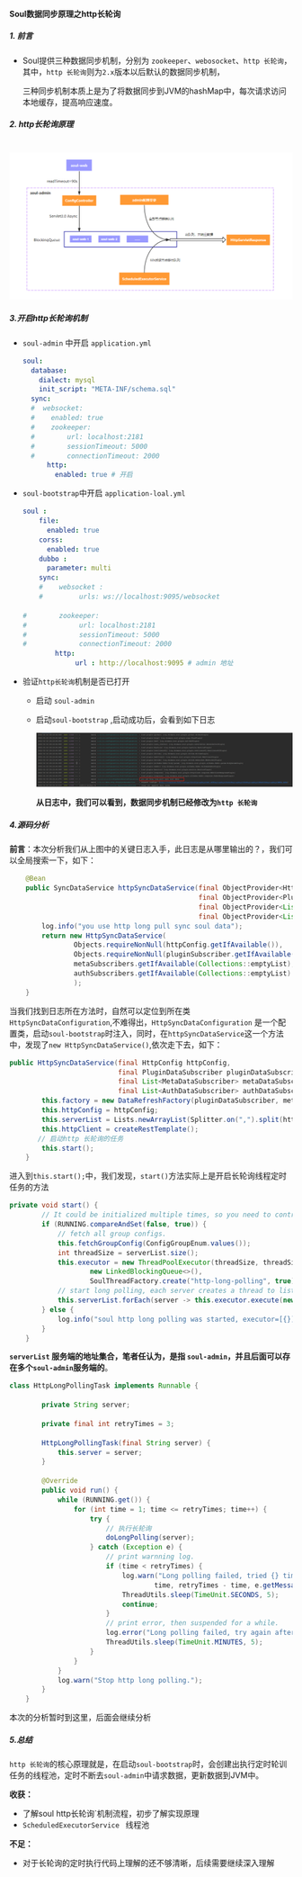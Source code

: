 
#### Soul数据同步原理之http长轮询

##### 1. 前言

* Soul提供三种数据同步机制，分别为 `zookeeper`、`webosocket`、`http 长轮询`，其中，`http 长轮询`则为`2.x`版本以后默认的数据同步机制，

  三种同步机制本质上是为了将数据同步到JVM的hashMap中，每次请求访问本地缓存，提高响应速度。

##### 2. http长轮询原理

​	![http长轮询](pictures/http-long-polling.png)

##### 3.开启http长轮询机制

* `soul-admin` 中开启 `application.yml`

  ```yml
  soul:
    database:
      dialect: mysql
      init_script: "META-INF/schema.sql"
    sync:
    #  websocket:
    #    enabled: true
    #    zookeeper:
    #        url: localhost:2181
    #        sessionTimeout: 5000
    #        connectionTimeout: 2000
        http:
          enabled: true # 开启
  ```

* `soul-bootstrap`中开启 `application-loal.yml`

  ```yaml
  soul :
      file:
        enabled: true
      corss:
        enabled: true
      dubbo :
        parameter: multi
      sync:
      #    websocket :
      #         urls: ws://localhost:9095/websocket
  
  #        zookeeper:
  #             url: localhost:2181
  #             sessionTimeout: 5000
  #             connectionTimeout: 2000
          http:
               url : http://localhost:9095 # admin 地址
  ```

* 验证`http长轮询`机制是否已打开

  * 启动 `soul-admin`

  * 启动`soul-bootstrap` ,启动成功后，会看到如下日志

    ![image-20210118232004640](pictures/image-20210118232004640.png)

    **从日志中，我们可以看到，数据同步机制已经修改为`http 长轮询`**

##### 4.源码分析

​	**前言**：本次分析我们从上图中的关键日志入手，此日志是从哪里输出的？，我们可以全局搜索一下，如下：

````java
	@Bean
    public SyncDataService httpSyncDataService(final ObjectProvider<HttpConfig> httpConfig, 
                                               final ObjectProvider<PluginDataSubscriber> pluginSubscriber,
                                           	   final ObjectProvider<List<MetaDataSubscriber>> metaSubscribers, 
                                               final ObjectProvider<List<AuthDataSubscriber>> authSubscribers) {
        log.info("you use http long pull sync soul data");
        return new HttpSyncDataService(
            	Objects.requireNonNull(httpConfig.getIfAvailable()), 
            	Objects.requireNonNull(pluginSubscriber.getIfAvailable()),
                metaSubscribers.getIfAvailable(Collections::emptyList), 
            	authSubscribers.getIfAvailable(Collections::emptyList)
        		);
    }
````

当我们找到日志所在方法时，自然可以定位到所在类`HttpSyncDataConfiguration`,不难得出，`HttpSyncDataConfiguration` 是一个配置类，启动`soul-bootstrap`时注入，同时，在`httpSyncDataService`这一个方法中，发现了`new HttpSyncDataService()`,依次走下去，如下：

```java
public HttpSyncDataService(final HttpConfig httpConfig, 
						   final PluginDataSubscriber pluginDataSubscriber,
                           final List<MetaDataSubscriber> metaDataSubscribers, 
                           final List<AuthDataSubscriber> authDataSubscribers) {
        this.factory = new DataRefreshFactory(pluginDataSubscriber, metaDataSubscribers, authDataSubscribers);
        this.httpConfig = httpConfig;
        this.serverList = Lists.newArrayList(Splitter.on(",").split(httpConfig.getUrl()));
        this.httpClient = createRestTemplate();
       // 启动http 长轮询的任务
        this.start(); 
    }
```

进入到`this.start();`中，我们发现，`start()`方法实际上是开启长轮询线程定时任务的方法

```java
private void start() {
        // It could be initialized multiple times, so you need to control that.
        if (RUNNING.compareAndSet(false, true)) {
            // fetch all group configs.
            this.fetchGroupConfig(ConfigGroupEnum.values());
            int threadSize = serverList.size();
            this.executor = new ThreadPoolExecutor(threadSize, threadSize, 60L, TimeUnit.SECONDS,
                    new LinkedBlockingQueue<>(),
                    SoulThreadFactory.create("http-long-polling", true));
            // start long polling, each server creates a thread to listen for changes.
            this.serverList.forEach(server -> this.executor.execute(new HttpLongPollingTask(server)));
        } else {
            log.info("soul http long polling was started, executor=[{}]", executor);
        }
    }
```

**`serverList` 服务端的地址集合，笔者任认为，是指 `soul-admin`，并且后面可以存在多个`soul-admin`服务端的**。

````java
class HttpLongPollingTask implements Runnable {

        private String server;

        private final int retryTimes = 3;

        HttpLongPollingTask(final String server) {
            this.server = server;
        }

        @Override
        public void run() {
            while (RUNNING.get()) {
                for (int time = 1; time <= retryTimes; time++) {
                    try {
                        // 执行长轮询
                        doLongPolling(server);
                    } catch (Exception e) {
                        // print warnning log.
                        if (time < retryTimes) {
                            log.warn("Long polling failed, tried {} times, {} times left, will be suspended for a while! {}",
                                    time, retryTimes - time, e.getMessage());
                            ThreadUtils.sleep(TimeUnit.SECONDS, 5);
                            continue;
                        }
                        // print error, then suspended for a while.
                        log.error("Long polling failed, try again after 5 minutes!", e);
                        ThreadUtils.sleep(TimeUnit.MINUTES, 5);
                    }
                }
            }
            log.warn("Stop http long polling.");
        }
    }
````

本次的分析暂时到这里，后面会继续分析

##### 5.总结

​	`http 长轮询`的核心原理就是，在启动`soul-bootstrap`时，会创建出执行定时轮训任务的线程池，定时不断去`soul-admin`中请求数据，更新数据到JVM中。



**收获：**

* 了解soul http长轮询`机制流程，初步了解实现原理
* `ScheduledExecutorService ` 线程池

**不足：**

* 对于长轮询的定时执行代码上理解的还不够清晰，后续需要继续深入理解


